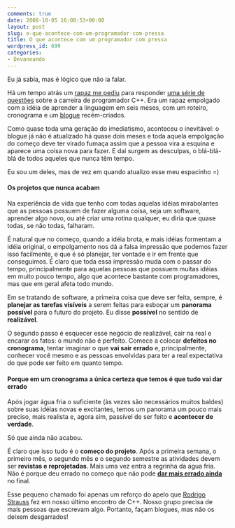 ```yaml
---
comments: true
date: 2008-10-05 16:00:53+00:00
layout: post
slug: o-que-acontece-com-um-programador-com-pressa
title: O que acontece com um programador com pressa
wordpress_id: 699
categories:
- Devaneando
---
```


Eu já sabia, mas é lógico que não ia falar.

Há um tempo atrás um [rapaz me pediu](http://www.caloni.com.br/entrevista-com-o-caloni-no-do-zero-ao-mestre) para responder [uma série de questões](http://dozeroaomestre.blogspot.com/2008/07/entrevista-wanderlei-caloni.html) sobre a carreira de programador C++. Era um rapaz empolgado com a idéia de aprender a linguagem em seis meses, com um roteiro, cronograma e um [blogue](http://dozeroaomestre.blogspot.com/) recém-criados.

Como quase toda uma geração do imediatismo, aconteceu o inevitável: o blogue já não é atualizado há quase dois meses e toda aquela empolgação do começo deve ter virado fumaça assim que a pessoa vira a esquina e aparece uma coisa nova para fazer. E daí surgem as desculpas, o blá-blá-blá de todos aqueles que nunca têm tempo.

Eu sou um deles, mas de vez em quando atualizo esse meu espacinho =)




#### Os projetos que nunca acabam


Na experiência de vida que tenho com todas aquelas idéias mirabolantes que as pessoas possuem de fazer alguma coisa, seja um software, aprender algo novo, ou até criar uma rotina qualquer, eu diria que quase todas, se não todas, falharam.

É natural que no começo, quando a idéia brota, e mais idéias formentam a idéia original, o empolgamento nos dá a falsa impressão que podemos fazer isso facilmente, e que é só planejar, ter vontade e ir em frente que conseguimos. É claro que toda essa impressão muda com o passar do tempo, principalmente para aquelas pessoas que possuem muitas idéias em muito pouco tempo, algo que acontece bastante com programadores, mas que em geral afeta todo mundo.

Em se tratando de software, a primeira coisa que deve ser feita, sempre, é **planejar as tarefas visíveis** a serem feitas para esboçar um **panorama possível** para o futuro do projeto. Eu disse **possível** no sentido de **realizável**.

O segundo passo é esquecer esse negócio de realizável, cair na real e encarar os fatos: o mundo não é perfeito. Comece a colocar **defeitos no cronograma**, tentar imaginar o que **vai sair errado** e, principalmente, conhecer você mesmo e as pessoas envolvidas para ter a real expectativa do que pode ser feito em quanto tempo.


#### Porque em um cronograma a única certeza que temos é que tudo vai dar errado


Após jogar água fria o suficiente (às vezes são necessários muitos baldes) sobre suas idéias novas e excitantes, temos um panorama um pouco mais preciso, mais realista e, agora sim, passível de ser feito e **acontecer de verdade**.

Só que ainda não acabou.

É claro que isso tudo é o **começo do projeto**. Após a primeira semana, o primeiro mês, o segundo mês e o segundo semestre as atividades devem ser **revistas e reprojetadas**. Mais uma vez entra a regrinha da água fria. Não é porque deu errado no começo que não pode [**dar mais errado ainda**](http://pt.wikipedia.org/wiki/Acidente_nuclear_de_Chernobil) no final.

Esse pequeno chamado foi apenas um reforço do apelo que [Rodrigo Strauss](http://www.1bit.com.br) fez em nosso último encontro de C++. Nosso grupo precisa de mais pessoas que escrevam algo. Portanto, façam blogues, mas não os deixem desgarrados!
